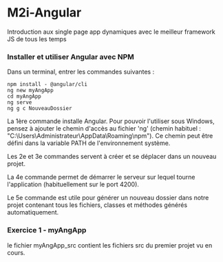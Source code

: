 # M2i-Angular
Introduction aux single page app dynamiques avec le meilleur framework JS de tous les temps

### Installer et utiliser Angular avec NPM

Dans un terminal, entrer les commandes suivantes :

    npm install - @angular/cli
    ng new myAngApp
    cd myAngApp
    ng serve
    ng g c NouveauDossier

La 1ère commande installe Angular. Pour pouvoir l'utiliser sous Windows, pensez à ajouter le chemin d'accès au fichier 'ng' (chemin habituel : "C:\Users\Administrateur\AppData\Roaming\npm").
Ce chemin peut être défini dans la variable PATH de l'environnement système.

Les 2e et 3e commandes servent à créer et se déplacer dans un nouveau projet.

La 4e commande permet de démarrer le serveur sur lequel tourne l'application (habituellement sur le port 4200).

Le 5e commande est utile pour générer un nouveau dossier dans notre projet contenant tous les fichiers, classes et méthodes générés automatiquement.

### Exercice 1 - myAngApp

le fichier myAngApp_src contient les fichiers src du premier projet vu en cours.

<img href="https://raw.githubusercontent.com/emdeo/M2i-Angular/master/angular1.PNG">
<img href="https://raw.githubusercontent.com/emdeo/M2i-Angular/master/angular2.PNG">
<img href="https://raw.githubusercontent.com/emdeo/M2i-Angular/master/angular3.PNG">
